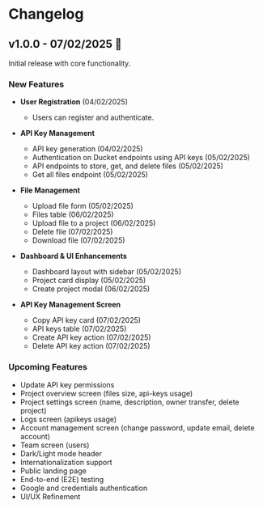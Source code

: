 # Changelog

## v1.0.0 - 07/02/2025 🚀

Initial release with core functionality.

### New Features

- **User Registration** (04/02/2025)

  - Users can register and authenticate.

- **API Key Management**

  - API key generation (04/02/2025)
  - Authentication on Ducket endpoints using API keys (05/02/2025)
  - API endpoints to store, get, and delete files (05/02/2025)
  - Get all files endpoint (05/02/2025)

- **File Management**

  - Upload file form (05/02/2025)
  - Files table (06/02/2025)
  - Upload file to a project (06/02/2025)
  - Delete file (07/02/2025)
  - Download file (07/02/2025)

- **Dashboard & UI Enhancements**

  - Dashboard layout with sidebar (05/02/2025)
  - Project card display (05/02/2025)
  - Create project modal (06/02/2025)

- **API Key Management Screen**
  - Copy API key card (07/02/2025)
  - API keys table (07/02/2025)
  - Create API key action (07/02/2025)
  - Delete API key action (07/02/2025)

### Upcoming Features

- Update API key permissions
- Project overview screen (files size, api-keys usage)
- Project settings screen (name, description, owner transfer, delete project)
- Logs screen (apikeys usage)
- Account management screen (change password, update email, delete account)
- Team screen (users)
- Dark/Light mode header
- Internationalization support
- Public landing page
- End-to-end (E2E) testing
- Google and credentials authentication
- UI/UX Refinement

